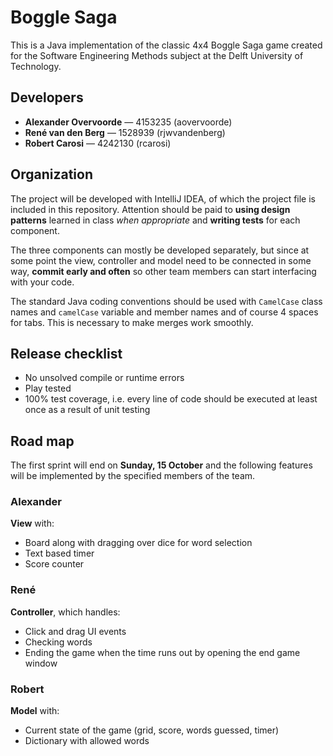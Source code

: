 Boggle Saga
===========

This is a Java implementation of the classic 4x4 Boggle Saga game created for
the Software Engineering Methods subject at the Delft University of Technology.

Developers
----------

* **Alexander Overvoorde** &mdash; 4153235 (aovervoorde)
* **René van den Berg** &mdash; 1528939 (rjwvandenberg)
* **Robert Carosi** &mdash; 4242130 (rcarosi)

Organization
------------

The project will be developed with IntelliJ IDEA, of which the project file is
included in this repository. Attention should be paid to **using design
patterns** learned in class *when appropriate* and **writing tests** for each
component.

The three components can mostly be developed separately, but since at some point
the view, controller and model need to be connected in some way, **commit early
and often** so other team members can start interfacing with your code.

The standard Java coding conventions should be used with `CamelCase` class names
and `camelCase` variable and member names and of course 4 spaces for tabs. This
is necessary to make merges work smoothly.

Release checklist
-----------------

* No unsolved compile or runtime errors
* Play tested
* 100% test coverage, i.e. every line of code should be executed at least once
as a result of unit testing

Road map
--------

The first sprint will end on **Sunday, 15 October** and the following features
will be implemented by the specified members of the team.

### Alexander

**View** with: 

* Board along with dragging over dice for word selection
* Text based timer
* Score counter

### René

**Controller**, which handles:

* Click and drag UI events
* Checking words
* Ending the game when the time runs out by opening the end game window

### Robert

**Model** with:

* Current state of the game (grid, score, words guessed, timer)
* Dictionary with allowed words